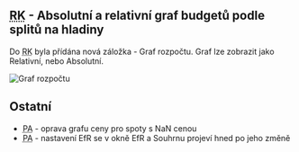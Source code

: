﻿---
categories: [fenix]
layout: fenix
---
## <abbr title="Reachové křivky">RK</abbr> - Absolutní a relativní graf budgetů podle splitů na hladiny
Do <abbr title="Reachové křivky">RK</abbr> byla přídána nová záložka - Graf rozpočtu. Graf lze zobrazit jako Relativní, nebo Absolutní.

![Graf rozpočtu]({{site.url}}/data/grafrozpoctu.png "Graf rozpočtu")


## Ostatní
<ul>
	<li><abbr title="Postanalýzy">PA</abbr> - oprava grafu ceny pro spoty s NaN cenou</li>
	<li><abbr title="Postanalýzy">PA</abbr> - nastavení EfR se v okně EfR a Souhrnu projeví hned po jeho změně</li>
</ul>
